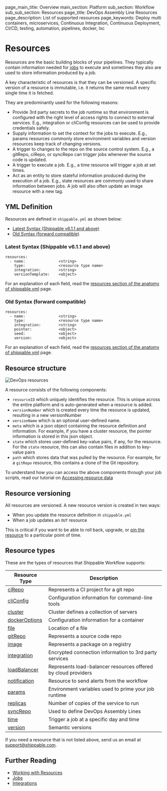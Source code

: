 page_main_title: Overview
main_section: Platform
sub_section: Workflow
sub_sub_section: Resources
page_title: DevOps Assembly Line Resources
page_description: List of supported resources
page_keywords: Deploy multi containers, microservices, Continuous Integration, Continuous Deployment, CI/CD, testing, automation, pipelines, docker, lxc

# Resources

Resources are the basic building blocks of your pipelines. They typically contain information needed for [jobs](/platform/workflow/job/overview/) to execute and sometimes they also are used to store information produced by a job.

A key characteristic of resources is that they can be versioned. A specific version of a resource is immutable, i.e. it returns the same result every single time it is fetched.

They are predominantly used for the following reasons:

* Provide 3rd party secrets to the job runtime so that environment is configured with the right level of access rights to connect to external services. E.g., integration or cliConfig resources can be used to provide credentials safely.
* Supply information to set the context for the jobs to execute. E.g., params resources commonly store environment variables and version resources keep track of changing versions.
* A trigger to changes to the repo on the source control system. E.g., a gitRepo, ciRepo, or syncRepo can trigger jobs whenever the source code is updated.
* A trigger to execute a job. E.g., a time resource will trigger a job at set times.
* Act as an entity to store stateful information produced during the execution of a job. E.g., state resources are commonly used to share information between jobs.  A job will also often update an image resource with a new tag.

## YML Definition

Resources are defined in `shippable.yml` as shown below:

- [Latest Syntax (Shippable v6.1.1 and above)](#latestSyntax)
- [Old Syntax (forward compatible)](#oldSyntax)

<a name="latestSyntax"></a>
### Latest Syntax (Shippable v6.1.1 and above)


```
resources:
  - name:               <string>
    type:               <resource type name>
    integration:        <string>
    versionTemplate:    <object>
```
For an explanation of each field, read the [resources section of the anatomy of shippable.yml](/platform/tutorial/workflow/shippable-yml/#resources) page.

<a name="oldSyntax"></a>
### Old Syntax (forward compatible)


```
resources:
  - name:               <string>
    type:               <resource type name>
    integration:        <string>
    pointer:            <object>
    seed:               <object>
    version:            <object>
```
For an explanation of each field, read the [resources section of the anatomy of shippable.yml](/platform/tutorial/workflow/shippable-yml/#resources) page.

## Resource structure

<img src="/images/platform/resources/resource-description.png" alt="DevOps resources">

A resource consists of the following components:

* `resourceID` which uniquely identifies the resource. This is unique across the entire platform and is auto-generated when a resource is added.
* `versionNumber` which is created every time the resource is updated, resulting in a new versionNumber
* `versionName` which is an optional user-defined name.
* `meta` which is a json object containing the resource definition and information. For example, if you have a cluster resource, the pointer information is stored in this json object.
* `state` which stores user-defined key-value pairs, if any, for the resource. For the `state` resource, this can also contain files in addition to key-value pairs
* `path` which stores data that was pulled by the resource. For example, for a `gitRepo` resource, this contains a clone of the Git repository.

To understand how you can access the above components through your job scripts, read our tutorial on [Accessing resource data](/platform/tutorial/workflow/access-resource-data/)

## Resource versioning

All resources are versioned. A new resource version is created in two ways:

* When you update the resource definition in `shippable.yml`
* When a job updates an `OUT` resource

This is critical if you want to be able to roll back, upgrade, or [pin the resource](/platform/tutorial/workflow/crud-job/#pin) to a particular point of time.

<a name="types"></a>
## Resource types

These are the types of resources that Shippable Workflow supports:

| Resource Type   |      Description    |
|----------|-------------|
| [ciRepo](/platform/workflow/resource/cirepo/) | Represents a CI project for a git repo |
| [cliConfig](/platform/workflow/resource/cliconfig/) | Configuration information for command-line tools |
| [cluster](/platform/workflow/resource/cluster/) | Cluster defines a collection of servers |
| [dockerOptions](/platform/workflow/resource/dockeroptions/) | Configuration information for a container |
| [file](/platform/workflow/resource/file/) | Location of a file |
| [gitRepo](/platform/workflow/resource/gitrepo/) | Represents a source code repo |
| [image](/platform/workflow/resource/image/) | Represents a package on a registry |
| [integration](/platform/workflow/resource/integration/) | Encrypted connection information to 3rd party services |
| [loadBalancer](/platform/workflow/resource/loadbalancer/) | Represents load-balancer resources offered by cloud providers |
| [notification](/platform/workflow/resource/notification/) | Resource to send alerts from the workflow |
| [params](/platform/workflow/resource/params/) | Environment variables used to prime your job runtime |
| [replicas](/platform/workflow/resource/replicas/) | Number of copies of the service to run |
| [syncRepo](/platform/workflow/resource/syncrepo/) | Used to define DevOps Assembly Lines |
| [time](/platform/workflow/resource/time/) | Trigger a job at a specific day and time |
| [version](/platform/workflow/resource/version/) | Semantic versions |

If you need a resource that is not listed above, send us an email at [support@shippable.com](mailto:support@shippable.com).

## Further Reading
* [Working with Resources](/platform/tutorial/workflow/crud-resource)
* [Jobs](/platform/workflow/job/overview)
* [Integrations](/platform/integration/overview)
